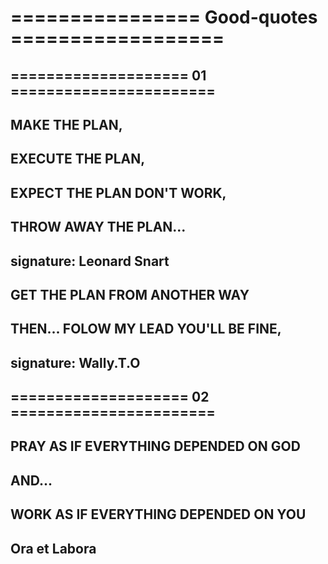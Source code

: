# ================ Good-quotes ==================

## ==================== 01 =======================
## MAKE THE PLAN,
## EXECUTE THE PLAN,
## EXPECT THE PLAN DON'T WORK,
## THROW AWAY THE PLAN...
## signature: Leonard Snart

## GET THE PLAN FROM ANOTHER WAY
## THEN... FOLOW MY LEAD YOU'LL BE FINE,
## signature: Wally.T.O

## ==================== 02 =======================
## PRAY AS IF EVERYTHING DEPENDED ON GOD
## AND...
## WORK AS IF EVERYTHING DEPENDED ON YOU
## Ora et Labora

